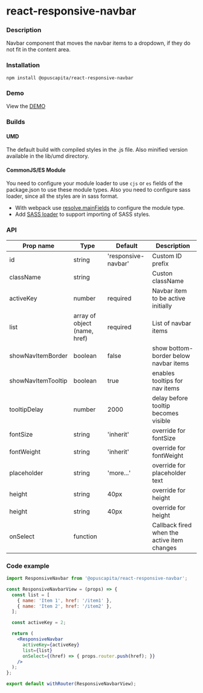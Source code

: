 # react-responsive-navbar

### Description
Navbar component that moves the navbar items to a dropdown, if they do not fit in the content area.

### Installation
```
npm install @opuscapita/react-responsive-navbar
```

### Demo
View the [DEMO](https://opuscapita.github.io/react-responsive-navbar)

### Builds
#### UMD
The default build with compiled styles in the .js file. Also minified version available in the lib/umd directory.
#### CommonJS/ES Module
You need to configure your module loader to use `cjs` or `es` fields of the package.json to use these module types.
Also you need to configure sass loader, since all the styles are in sass format.
* With webpack use [resolve.mainFields](https://webpack.js.org/configuration/resolve/#resolve-mainfields) to configure the module type.
* Add [SASS loader](https://github.com/webpack-contrib/sass-loader) to support importing of SASS styles.

### API
| Prop name          | Type                         | Default             | Description                                 |
| ------------------ | ---------------------------- | ------------------- | ------------------------------------------- |
| id                 | string                       | 'responsive-navbar' | Custom ID prefix                            |
| className          | string                       |                     | Custon className                            |
| activeKey          | number                       | required            | Navbar item to be active initially          |
| list               | array of object (name, href) | required            | List of navbar items                        |
| showNavItemBorder  | boolean                      | false               | show bottom-border below navbar items       |
| showNavItemTooltip | boolean                      | true                | enables tooltips for nav items              |
| tooltipDelay       | number                       | 2000                | delay before tooltip becomes visible        |
| fontSize           | string                       | 'inherit'           | override for fontSize                       |
| fontWeight         | string                       | 'inherit'           | override for fontWeight                     |
| placeholder        | string                       | 'more...'           | override for placeholder text               |
| height             | string                       | 40px                | override for height                         |
| height             | string                       | 40px                | override for height                         |
| onSelect           | function                     |                     | Callback fired when the active item changes |

### Code example
```jsx
import ResponsiveNavbar from '@opuscapita/react-responsive-navbar';

const ResponsiveNavbarView = (props) => {
  const list = [
    { name: 'Item 1', href: '/item1' },
    { name: 'Item 2', href: '/item2' },
  ];

  const activeKey = 2;

  return (
    <ResponsiveNavbar
      activeKey={activeKey}
      list={list}
      onSelect={(href) => { props.router.push(href); }}
    />
  );
};

export default withRouter(ResponsiveNavbarView);
```
